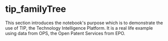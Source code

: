 # tip_familyTree
This section introduces the notebook's purpose which is to demonstrate the use of TIP, the Technology Intelligence Platform. It is a real life example using data from OPS, the Open Patent Services from EPO.

